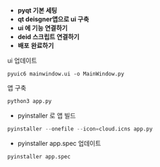 
- **pyqt 기본 세팅**
- **qt deisgner앱으로 ui 구축**
- **ui 에 기능 연결하기**
- **deid 스크립트 연결하기**
- **배포** **완료하기**


ui 업데이트
```
pyuic6 mainwindow.ui -o MainWindow.py
```

앱 구축
```python
python3 app.py
```

- pyinstaller 로 앱 빌드
```python
pyinstaller --onefile --icon=cloud.icns app.py
```

- pyinstaller app.spec 업데이트
```python
pyinstaller app.spec
```


